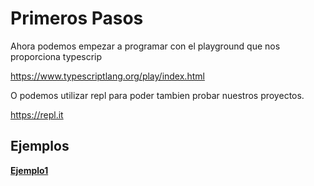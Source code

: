 # Primeros Pasos

Ahora podemos empezar a programar con el playground que nos proporciona typescrip

https://www.typescriptlang.org/play/index.html

O podemos utilizar repl para poder tambien probar nuestros proyectos.

https://repl.it

## Ejemplos

[**Ejemplo1**](ejemplo1)

